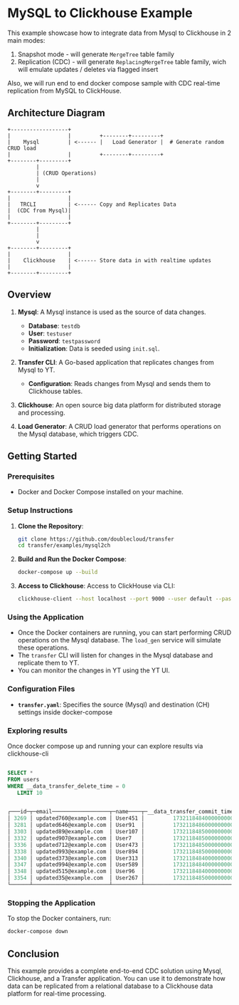 # MySQL to Clickhouse Example

This example showcase how to integrate data from Mysql to Clickhouse in 2 main modes:

1. Snapshot mode - will generate `MergeTree` table family
2. Replication (CDC) - will generate `ReplacingMergeTree` table family, wich will emulate updates / deletes via flagged insert

Also, we will run end to end docker compose sample with CDC real-time replication from MySQL to ClickHouse.

## Architecture Diagram

```plaintext
+------------------+         
|                  |         +--------+---------+
|    Mysql         | <------ |   Load Generator |  # Generate random CRUD load
|                  |         +--------+---------+
+--------+---------+
         |
         | (CRUD Operations)
         |
         v
+--------+---------+
|                  |
|   TRCLI          | <------ Copy and Replicates Data
|  (CDC from Mysql)|
|                  |
+--------+---------+
         |
         |
         v
+--------+---------+
|                  |
|    Clickhouse    | <------ Store data in with realtime updates
|                  |
+--------+---------+
```

## Overview

1. **Mysql**: A Mysql instance is used as the source of data changes.
    - **Database**: `testdb`
    - **User**: `testuser`
    - **Password**: `testpassword`
    - **Initialization**: Data is seeded using `init.sql`.

3. **Transfer CLI**: A Go-based application that replicates changes from Mysql to YT.
    - **Configuration**: Reads changes from Mysql and sends them to Clickhouse tables.

4. **Clickhouse**: An open source big data platform for distributed storage and processing.

5. **Load Generator**: A CRUD load generator that performs operations on the Mysql database, which triggers CDC.

## Getting Started

### Prerequisites

- Docker and Docker Compose installed on your machine.

### Setup Instructions

1. **Clone the Repository**:
   ```bash
   git clone https://github.com/doublecloud/transfer
   cd transfer/examples/mysql2ch
   ```

2. **Build and Run the Docker Compose**:
   ```bash
   docker-compose up --build
   ```

3. **Access to Clickhouse**:
   Access to ClickHouse via CLI: 
   ```bash
   clickhouse-client --host localhost --port 9000 --user default --password 'ch_password'
   ```

### Using the Application

- Once the Docker containers are running, you can start performing CRUD operations on the Mysql database. The `load_gen` service will simulate these operations.
- The `transfer` CLI will listen for changes in the Mysql database and replicate them to YT.
- You can monitor the changes in YT using the YT UI.

### Configuration Files

- **`transfer.yaml`**: Specifies the source (Mysql) and destination (CH) settings inside docker-compose

### Exploring results

Once docker compose up and running your can explore results via clickhouse-cli


```sql

SELECT *
FROM users
WHERE __data_transfer_delete_time = 0
   LIMIT 10


┌───id─┬─email──────────────────┬─name────┬─__data_transfer_commit_time─┬─__data_transfer_delete_time─┐
│ 3269 │ updated760@example.com │ User451 │         1732118484000000000 │                           0 │
│ 3281 │ updated646@example.com │ User91  │         1732118486000000000 │                           0 │
│ 3303 │ updated89@example.com  │ User107 │         1732118485000000000 │                           0 │
│ 3332 │ updated907@example.com │ User7   │         1732118485000000000 │                           0 │
│ 3336 │ updated712@example.com │ User473 │         1732118485000000000 │                           0 │
│ 3338 │ updated993@example.com │ User894 │         1732118485000000000 │                           0 │
│ 3340 │ updated373@example.com │ User313 │         1732118484000000000 │                           0 │
│ 3347 │ updated994@example.com │ User589 │         1732118484000000000 │                           0 │
│ 3348 │ updated515@example.com │ User96  │         1732118484000000000 │                           0 │
│ 3354 │ updated35@example.com  │ User267 │         1732118485000000000 │                           0 │
└──────┴────────────────────────┴─────────┴─────────────────────────────┴─────────────────────────────┘
```

### Stopping the Application

To stop the Docker containers, run:

```bash
docker-compose down
```

## Conclusion

This example provides a complete end-to-end CDC solution using Mysql, Clickhouse, and a Transfer application. You can use it to demonstrate how data can be replicated from a relational database to a Clickhouse data platform for real-time processing.
